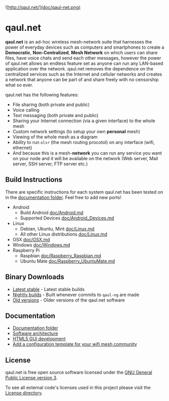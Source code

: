 ![http://qaul.net/](doc/qaul-net.png)

qaul.net
========

**qaul.net** is an ad-hoc wireless mesh-network suite that harnesses the 
power of everyday devices such as computers and smartphones to create a 
**Democratic**, **Non-Centralized**, **Mesh Network** on which users can 
share files, have voice chats and send each other messages, however the 
power of qaul.net allows an endless feature set as anyone can run any 
LAN-based application over the network. qaul.net removes the dependence 
on the centralized services such as the Internet and cellular networks 
and creates a network that anyone can be part of and share freely with 
no censorship what so ever.

qaul.net has the following features:

* File sharing (both private and public)
* Voice calling
* Text messaging (both private and public)
* Sharing your Internet connection (via a given interface) to the whole mesh
* Custom network settings (to setup your own **personal** mesh)
* Viewing of the whole mesh as a diagram
* Ability to run `olsr` (the mesh routing procotol) on any interface (wifi, ethernet)
* And because this is a mesh-**network** you can run any service you want on your node and it will be available on the network (Web server, Mail server, SSH server, FTP server etc.)

Build Instructions
------------------

There are specific instructions for each system qaul.net has been 
tested on in the [documentation folder](doc). Feel free to add new ports!

* Android 
  * Build Android [doc/Android.md](doc/Android.md)
  * Supported Devices [doc/Android_Devices.md](doc/Android_Devices.md)
* Linux
  * Debian, Ubuntu, Mint [doc/Linux.md](doc/Linux.md)
  * All other Linux distributions [doc/Linux.md](doc/Linux.md)
* OSX [doc/OSX.md](doc/OSX.md)
* Windows [doc/Windows.md](doc/Windows.md)
* Raspberry Pi
  * Raspbian [doc/Raspberry_Raspbian.md](doc/Raspberry_Raspbian.md)
  * Ubuntu Mate [doc/Raspberry_UbuntuMate.md](doc/Raspberry_UbuntuMate.md)


Binary Downloads
----------------

* [Latest stable](https://qaul.net/download) - Latest stable builds
* [Nightly builds](https://qaul.net/binaries/nightly/) - Built whenever commits to `qaul-ng` are made
* [Old versions](https://qaul.net/binaries/) - Older versions of the qaul.net software


Documentation
-------------

* [Documentation folder](doc/)
* [Software architecture](https://github.com/qaul/qaul.net/wiki/SoftwareArchitecture)
* [HTML5 GUI development](doc/GUI.md)
* [Add a configuration template for your wifi mesh community](GUI/www/community-templates/)


License
-------

qaul.net is free open source software licensed under the 
[GNU General Public License version 3](Licenses/GPLv3.txt).

To see all external code's licenses used in this project please 
visit the [License directory](Licenses).
